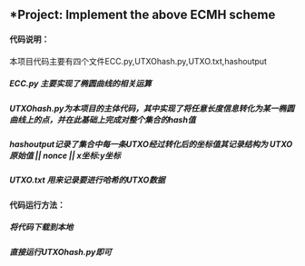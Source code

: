## *Project: lmplement the above ECMH scheme

#### 代码说明：

本项目代码主要有四个文件ECC.py,UTXOhash.py,UTXO.txt,hashoutput

##### ECC.py 主要实现了椭圆曲线的相关运算

##### UTXOhash.py为本项目的主体代码，其中实现了将任意长度信息转化为某一椭圆曲线上的点，并在此基础上完成对整个集合的hash值

##### hashoutput记录了集合中每一条UTXO经过转化后的坐标值其记录结构为 UTXO原始值  ||  nonce  ||  x坐标:y坐标

##### UTXO.txt 用来记录要进行哈希的UTXO数据

#### 代码运行方法：

##### 将代码下载到本地

##### 直接运行UTXOhash.py即可
